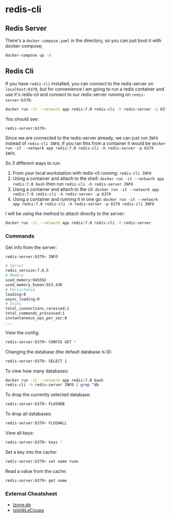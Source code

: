 # redis-cli

## Redis Server

There's a `docker-compose.yaml` in the directory, so you can just boot it with docker-compose;

```bash
docker-compose up -d
```

## Redis Cli

If you have `redis-cli` installed, you can connect to the redis-server on `localhost:6379`, but for convenience I am going to run a redis container and use it's redis-cli and connect to our redis-server running on `redis-server:6379`:

```bash
docker run -it --network app redis:7.0 redis-cli -h redis-server -p 6379
```

You should see:

```bash
redis-server:6379>
```

Since we are connected to the redis-server already, we can just run `INFO` instead of `redis-cli INFO`, if you ran this from a container it would be `docker run -it --network app redis:7.0 redis-cli -h redis-server -p 6379 INFO`.

So 3 different ways to run:

1. From your local workstation with redis-cli running: `redis-cli INFO`
2. Using a container and attach to the shell: `docker run -it --network app redis:7.0 bash` then run `redis-cli -h redis-server INFO`
3. Using a container and attach to the cli: `docker run -it --network app redis:7.0 redis-cli -h redis-server -p 6379`
4. Using a container and running it in one go: `docker run -it --network app redis:7.0 redis-cli -h redis-server -p 6379 redis-cli INFO`

I will be using the method to attach directly to the server:

```bash
docker run -it --network app redis:7.0 redis-cli -h redis-server
```

### Commands

Get info from the server:

```bash
redis-server:6379> INFO

# Server
redis_version:7.0.5
# Memory
used_memory:945592
used_memory_human:923.43K
# Persistence
loading:0
async_loading:0
# Stats
total_connections_received:1
total_commands_processed:1
instantaneous_ops_per_sec:0
...
```

View the config:

```bash
redis-server:6379> CONFIG GET *
```

Changing the database (the default database is 0):

```bash
redis-server:6379> SELECT 1
```

To view how many databases:

```bash
docker run -it --network app redis:7.0 bash
redis-cli -h redis-server INFO | grep ^db
```

To drop the currently selected database:

```bash
redis-server:6379> FLUSHDB
```

To drop all databases:

```bash
redis-server:6379> FLUSHALL
```

View all keys:

```bash
redis-server:6379> keys *
```

Set a key into the cache:

```bash
redis-server:6379> set name ruan
```

Read a value from the cache:

```bash
redis-server:6379> get name
```

### External Cheatsheet

- [lzone.de](https://lzone.de/cheat-sheet/Redis)
- [gist@LeCoupa](https://gist.github.com/LeCoupa/1596b8f359ad8812c7271b5322c30946)